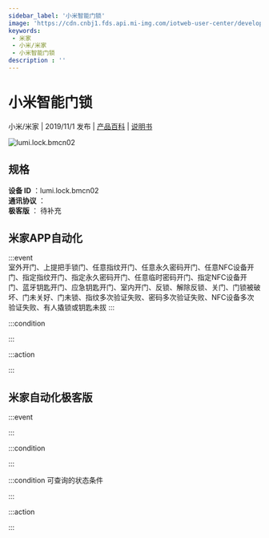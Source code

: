 ```yaml
---
sidebar_label: '小米智能门锁'
image: 'https://cdn.cnbj1.fds.api.mi-img.com/iotweb-user-center/developer_1679070105140LgcDzlfY.png?GalaxyAccessKeyId=AKVGLQWBOVIRQ3XLEW&Expires=9223372036854775807&Signature=dQc+w0CVbGU9hZytR955AMIowew='
keywords: 
 - 米家
 - 小米/米家
 - 小米智能门锁
description : ''
---
```

# 小米智能门锁

小米/米家 | 2019/11/1 发布 | [产品百科](https://home.mi.com/webapp/content/baike/product/index.html?model=lumi.lock.bmcn02/) | [说明书](https://home.mi.com/views/introduction.html?model=lumi.lock.bmcn02&region=cn)

![lumi.lock.bmcn02](https://cdn.cnbj1.fds.api.mi-img.com/iotweb-user-center/developer_1679070105140LgcDzlfY.png?GalaxyAccessKeyId=AKVGLQWBOVIRQ3XLEW&Expires=9223372036854775807&Signature=dQc+w0CVbGU9hZytR955AMIowew=)

## 规格  
> 
**设备 ID** ：lumi.lock.bmcn02  
**通讯协议** ：  
**极客版**  ： 待补充 


## 米家APP自动化  

:::event  
室外开门、上提把手锁门、任意指纹开门、任意永久密码开门、任意NFC设备开门、指定指纹开门、指定永久密码开门、任意临时密码开门、指定NFC设备开门、蓝牙钥匙开门、应急钥匙开门、室内开门、反锁、解除反锁、关门、门锁被破坏、门未关好、门未锁、指纹多次验证失败、密码多次验证失败、NFC设备多次验证失败、有人撬锁或钥匙未拔
:::

:::condition  

:::

:::action   

:::

## 米家自动化极客版  

:::event  

:::

:::condition  

:::

:::condition 可查询的状态条件  

:::

:::action  

:::

        
